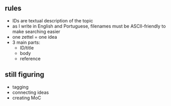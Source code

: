 ## rules

- IDs are textual description of the topic
- as I write in English and Portuguese, filenames must be ASCII-friendly to make searching easier
- one zettel = one idea
- 3 main parts:
    - ID/title
    - body
    - reference


## still figuring

- tagging
- connecting ideas
- creating MoC